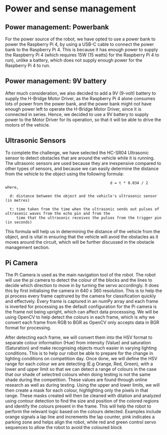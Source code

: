 # Power and sense management

## Power management: Powerbank
For the power source of the robot, we have opted to use a power bank to power the Raspberry Pi 4, by using a USB-C cable to connect the power bank to the Raspberry Pi 4. This is because it has enough power to supply the Raspberry Pi 4 (which requires 15W (15 watts) for the Raspberry Pi 4 to run), unlike a battery, which does not supply enough power for the Raspberry Pi 4 to run.

## Power management: 9V battery
After much consideration, we also decided to add a 9V (9-volt) battery to supply the H-Bridge Motor Driver, as the Raspberry Pi 4 alone consumes lots of power from the power bank, and the power bank might not have enough power left to operate the H-Bridge Motor Driver, since it is connected in series. Hence, we decided to use a 9V battery to supply power to the Motor Driver for its operation, so that it will be able to drive the motors of the vehicle.

## Ultrasonic Sensors
To complete the challenge, we have selected the HC-SR04 Ultrasonic sensor to detect obstacles that are around the vehicle while it is running. The ultrasonic sensors are used because they are inexpensive compared to other types of sensors, and because we can easily determine the distance from the vehicle to the object using the following formula:
                                      
                                                   d = t * 0.034 / 2
    where, 

      d: distance between the object and the vehicle's ultrasonic sensor (in metres)
      
      t: time taken from the time when the ultrasonic sends out pulses of ultrasonic waves from the echo pin and from the
         time that the ultrasonic receives the pulses from the trigger pin (in seconds)

This formula will help us in determining the distance of the vehicle from the object, and is vital in ensuring that the vehicle will avoid the obstacles as it moves around the circuit, which will be further discussed in the obstacle management section.

## Pi Camera
The Pi Camera is used as the main navigation tool of the robot. The robot will use the pi camera to detect the colour of the blocks and the lines to decide which direction to move in by turning the servo accordingly. It does this by first initialising the camera in 640 x 360 resolution. This is to help the pi process every frame captrured by the camera for classification quickly and effectvely. Every frame is captured in an numPy array and each frame is inverted for processing as the default configuration for the Pi camera is the frame not being upright, which can affect data processsing. We will be using OpenCV to help detect the colours in each frame, which is why we convert each frame from RGB to BGR as OpenCV only accepts data in BGR format for processing. 

After detecting each frame, we will convert them into the HSV format to separate colour information (Hue) from intensity (Value) and saturation (Saturation) and make recognising objects much easier in varying lighting conditions. This is to help our robot be able to prepare for the change in lighting conditions on competition day. Once done, we will define the HSV range for each colour we are detecting (E.g Orange, Red, Green), with a lower and upper limit so that we can detect a range of colours in the case that our shade of selectred colours when doing testing is not the same shade during the competition. These values are found through online research as well as during testing. Using the upper and lower limits, we will then create a mask for each colour, highlighting only the pixels in that range. These masks created will then be cleaned with dilation and analyzed using contour detection to find the size and position of the colored regions and identify the colours present in the frame. This will help the robot to perform the relevant logic based on the colours detected. Examples include orange signals a lap line and increments the lap counter, pink indicates a parking zone and helps align the robot, while red and green control servo sequences to allow the robot to avoid the coloured block
